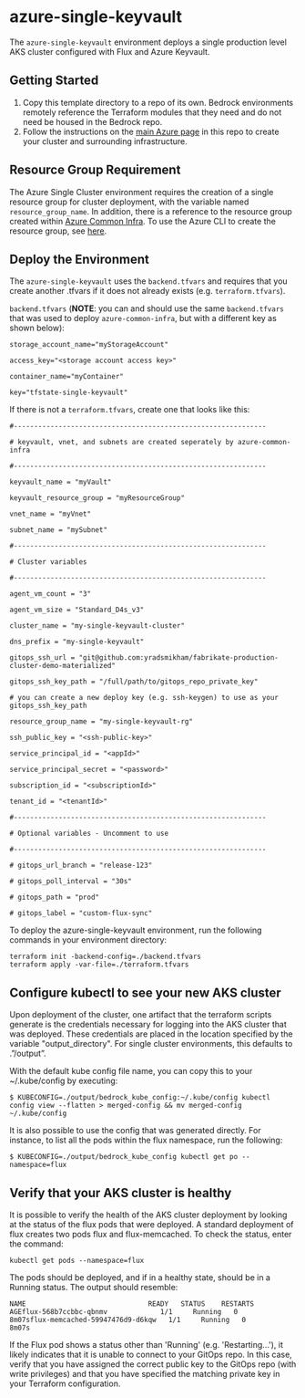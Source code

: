 # azure-single-keyvault

The `azure-single-keyvault` environment deploys a single production level AKS cluster configured with Flux and Azure Keyvault.

## Getting Started

1. Copy this template directory to a repo of its own. Bedrock environments remotely reference the Terraform modules that they need and do not need be housed in the Bedrock repo.
2. Follow the instructions on the [main Azure page](../../azure#Deploying-Azure-Cluster) in this repo to create your cluster and surrounding infrastructure.

## Resource Group Requirement

The Azure Single Cluster environment requires the creation of a single resource group for cluster deployment, with the variable named `resource_group_name`.  In addition, there is a reference to the resource group created within [Azure Common Infra](../azure-common-infra).  To use the Azure CLI to create the resource group, see [here](../../azure/README.md).

## Deploy the Environment

The `azure-single-keyvault` uses the `backend.tfvars` and requires that you create another .tfvars if it does not already exists (e.g. `terraform.tfvars`).

`backend.tfvars` (**NOTE**: you can and should use the same `backend.tfvars` that was used to deploy `azure-common-infra`, but with a different key as shown below):

```
storage_account_name="myStorageAccount"

access_key="<storage account access key>"

container_name="myContainer"

key="tfstate-single-keyvault"
```

If there is not a `terraform.tfvars`, create one that looks like this:

```
#--------------------------------------------------------------

# keyvault, vnet, and subnets are created seperately by azure-common-infra

#--------------------------------------------------------------

keyvault_name = "myVault"

keyvault_resource_group = "myResourceGroup"

vnet_name = "myVnet"

subnet_name = "mySubnet"

#--------------------------------------------------------------

# Cluster variables

#--------------------------------------------------------------

agent_vm_count = "3"

agent_vm_size = "Standard_D4s_v3"

cluster_name = "my-single-keyvault-cluster"

dns_prefix = "my-single-keyvault"

gitops_ssh_url = "git@github.com:yradsmikham/fabrikate-production-cluster-demo-materialized"

gitops_ssh_key_path = "/full/path/to/gitops_repo_private_key"

# you can create a new deploy key (e.g. ssh-keygen) to use as your gitops_ssh_key_path

resource_group_name = "my-single-keyvault-rg"

ssh_public_key = "<ssh-public-key>"

service_principal_id = "<appId>"

service_principal_secret = "<password>"

subscription_id = "<subscriptionId>"

tenant_id = "<tenantId>"

#--------------------------------------------------------------

# Optional variables - Uncomment to use

#--------------------------------------------------------------

# gitops_url_branch = "release-123"

# gitops_poll_interval = "30s"

# gitops_path = "prod"

# gitops_label = "custom-flux-sync"
```

To deploy the azure-single-keyvault environment, run the following commands in your environment directory:

```
terraform init -backend-config=./backend.tfvars
terraform apply -var-file=./terraform.tfvars
```

## Configure kubectl to see your new AKS cluster

Upon deployment of the cluster, one artifact that the terraform scripts generate is the credentials necessary for logging into the AKS cluster that was deployed. These credentials are placed in the location specified by the variable "output_directory". For single cluster environments, this defaults to .”/output”.

With the default kube config file name, you can copy this to your ~/.kube/config by executing:

`$ KUBECONFIG=./output/bedrock_kube_config:~/.kube/config kubectl config view --flatten > merged-config && mv merged-config ~/.kube/config`

It is also possible to use the config that was generated directly. For instance, to list all the pods within the flux namespace, run the following:

`$ KUBECONFIG=./output/bedrock_kube_config kubectl get po --namespace=flux`

## Verify that your AKS cluster is healthy

It is possible to verify the health of the AKS cluster deployment by looking at the status of the flux pods that were deployed. A standard deployment of flux creates two pods flux and flux-memcached. To check the status, enter the command:

```
kubectl get pods --namespace=flux
```

The pods should be deployed, and if in a healthy state, should be in a Running status. The output should resemble:

```
NAME                              READY   STATUS    RESTARTS   AGEflux-568b7ccbbc-qbnmv             1/1     Running   0          8m07sflux-memcached-59947476d9-d6kqw   1/1     Running   0          8m07s
```

If the Flux pod shows a status other than 'Running' (e.g. 'Restarting...'), it likely indicates that it is unable to connect to your GitOps repo. In this case, verify that you have assigned the correct public key to the GitOps repo (with write privileges) and that you have specified the matching private key in your Terraform configuration.
